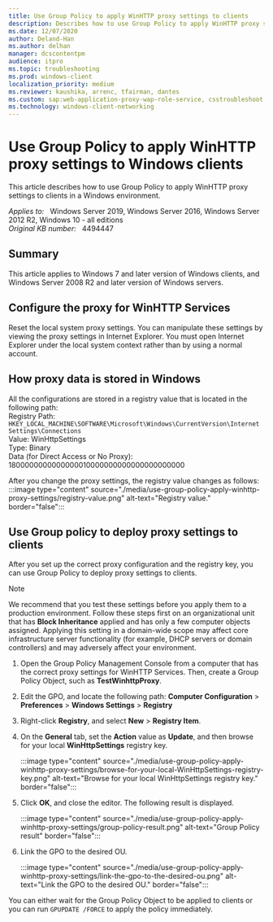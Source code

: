 ```yaml
---
title: Use Group Policy to apply WinHTTP proxy settings to clients
description: Describes how to use Group Policy to apply WinHTTP proxy settings to Windows clients. Applies to Windows 7/Windows Server 2008 R2 and later versions.
ms.date: 12/07/2020
author: Deland-Han
ms.author: delhan
manager: dcscontentpm
audience: itpro
ms.topic: troubleshooting
ms.prod: windows-client
localization_priority: medium
ms.reviewer: kaushika, arrenc, tfairman, dantes
ms.custom: sap:web-application-proxy-wap-role-service, csstroubleshoot
ms.technology: windows-client-networking
---
```

# Use Group Policy to apply WinHTTP proxy settings to Windows clients

This article describes how to use Group Policy to apply WinHTTP proxy settings to clients in a Windows environment.

_Applies to:_ &nbsp; Windows Server 2019, Windows Server 2016, Windows Server 2012 R2, Windows 10 - all editions  
_Original KB number:_ &nbsp; 4494447

## Summary

This article applies to Windows 7 and later version of Windows clients, and Windows Server 2008 R2 and later version of Windows servers.

## Configure the proxy for WinHTTP Services

Reset the local system proxy settings. You can manipulate these settings by viewing the proxy settings in Internet Explorer. You must open Internet Explorer under the local system context rather than by using a normal account.

## How proxy data is stored in Windows

All the configurations are stored in a registry value that is located in the following path:  
Registry Path: `HKEY_LOCAL_MACHINE\SOFTWARE\Microsoft\Windows\CurrentVersion\Internet Settings\Connections`  
Value: WinHttpSettings  
Type: Binary  
Data (for Direct Access or No Proxy): 1800000000000000010000000000000000000000

After you change the proxy settings, the registry value changes as follows:  
:::image type="content" source="./media/use-group-policy-apply-winhttp-proxy-settings/registry-value.png" alt-text="Registry value." border="false":::

## Use Group policy to deploy proxy settings to clients

After you set up the correct proxy configuration and the registry key, you can use Group Policy to deploy proxy settings to clients.

> [!Note]
> We recommend that you test these settings before you apply them to a production environment. Follow these steps first on an organizational unit that has **Block Inheritance** applied and has only a few computer objects assigned. Applying this setting in a domain-wide scope may affect core infrastructure server functionality (for example, DHCP servers or domain controllers) and may adversely affect your environment.

1. Open the Group Policy Management Console from a computer that has the correct proxy settings for WinHTTP Services. Then, create a Group Policy Object, such as **TestWinhttpProxy**.
2. Edit the GPO, and locate the following path: **Computer Configuration** > **Preferences** > **Windows Settings** > **Registry**  
3. Right-click **Registry**, and select **New** > **Registry Item**.
4. On the **General** tab, set the **Action**  value as **Update**, and then browse for your local **WinHttpSettings** registry key.

    :::image type="content" source="./media/use-group-policy-apply-winhttp-proxy-settings/browse-for-your-local-WinHttpSettings-registry-key.png" alt-text="Browse for your local WinHttpSettings registry key." border="false":::

5. Click **OK**, and close the editor. The following result is displayed.

    :::image type="content" source="./media/use-group-policy-apply-winhttp-proxy-settings/group-policy-result.png" alt-text="Group Policy result" border="false":::

6. Link the GPO to the desired OU.  

    :::image type="content" source="./media/use-group-policy-apply-winhttp-proxy-settings/link-the-gpo-to-the-desired-ou.png" alt-text="Link the GPO to the desired OU." border="false":::

You can either wait for the Group Policy Object to be applied to clients or you can run `GPUPDATE /FORCE` to apply the policy immediately.

